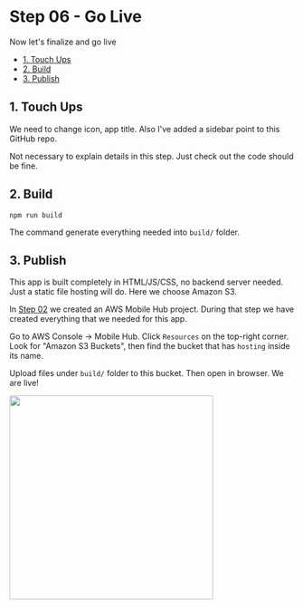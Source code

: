 # Step 06 - Go Live

Now let's finalize and go live

* [1. Touch Ups](#1-touch-ups)
* [2. Build](#2-build)
* [3. Publish](#3-publish)

## 1. Touch Ups

We need to change icon, app title. Also I've added a sidebar point to this GitHub repo.

Not necessary to explain details in this step. Just check out the code should be fine.

## 2. Build

```
npm run build
```

The command generate everything needed into `build/` folder.

## 3. Publish

This app is built completely in HTML/JS/CSS, no backend server needed. Just a static file hosting will do. Here we choose Amazon S3.

In [Step 02](../step-02) we created an AWS Mobile Hub project. During that step we have created everything that we needed for this app.

Go to AWS Console -> Mobile Hub. Click `Resources` on the top-right corner. Look for "Amazon S3 Buckets", then find the bucket that has `hosting` inside its name.

Upload files under `build/` folder to this bucket. Then open in browser. We are live!

<img src="live.png" width="360px" />
